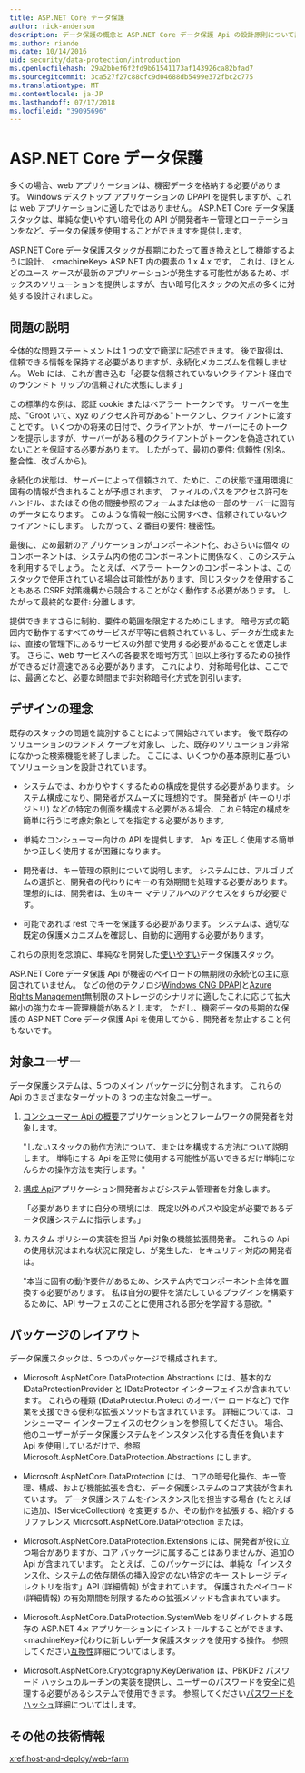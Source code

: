 ```yaml
---
title: ASP.NET Core データ保護
author: rick-anderson
description: データ保護の概念と ASP.NET Core データ保護 Api の設計原則について説明します。
ms.author: riande
ms.date: 10/14/2016
uid: security/data-protection/introduction
ms.openlocfilehash: 29a2bbef6f2fd9b61541173af143926ca82bfad7
ms.sourcegitcommit: 3ca527f27c88cfc9d04688db5499e372fbc2c775
ms.translationtype: MT
ms.contentlocale: ja-JP
ms.lasthandoff: 07/17/2018
ms.locfileid: "39095696"
---
```

# <a name="aspnet-core-data-protection"></a>ASP.NET Core データ保護

多くの場合、web アプリケーションは、機密データを格納する必要があります。 Windows デスクトップ アプリケーションの DPAPI を提供しますが、これは web アプリケーションに適したではありません。 ASP.NET Core データ保護スタックは、単純な使いやすい暗号化の API が開発者キー管理とローテーションをなど、データの保護を使用することができますを提供します。

ASP.NET Core データ保護スタックが長期にわたって置き換えとして機能するように設計、 &lt;machineKey&gt; ASP.NET 内の要素の 1.x 4.x です。 これは、ほとんどのユース ケースが最新のアプリケーションが発生する可能性があるため、ボックスのソリューションを提供しますが、古い暗号化スタックの欠点の多くに対処する設計されました。

## <a name="problem-statement"></a>問題の説明

全体的な問題ステートメントは 1 つの文で簡潔に記述できます。 後で取得は、信頼できる情報を保持する必要がありますが、永続化メカニズムを信頼しません。 Web には、これが書き込む「必要な信頼されていないクライアント経由でのラウンドト リップの信頼された状態にします」

この標準的な例は、認証 cookie またはベアラー トークンです。 サーバーを生成、"Groot いて、xyz のアクセス許可がある"トークンし、クライアントに渡すことです。 いくつかの将来の日付で、クライアントが、サーバーにそのトークンを提示しますが、サーバーがある種のクライアントがトークンを偽造されていないことを保証する必要があります。 したがって、最初の要件: 信頼性 (別名。 整合性、改ざんから)。

永続化の状態は、サーバーによって信頼されて、ために、この状態で運用環境に固有の情報が含まれることが予想されます。 ファイルのパスをアクセス許可をハンドル、またはその他の間接参照のフォームまたは他の一部のサーバーに固有のデータになります。 このような情報一般に公開すべき、信頼されていないクライアントにします。 したがって、2 番目の要件: 機密性。

最後に、ため最新のアプリケーションがコンポーネント化、おさらいは個々 のコンポーネントは、システム内の他のコンポーネントに関係なく、このシステムを利用するでしょう。 たとえば、ベアラー トークンのコンポーネントは、このスタックで使用されている場合は可能性があります、同じスタックを使用することもある CSRF 対策機構から競合することがなく動作する必要があります。 したがって最終的な要件: 分離します。

提供できますさらに制約、要件の範囲を限定するためにします。 暗号方式の範囲内で動作するすべてのサービスが平等に信頼されているし、データが生成または、直接の管理下にあるサービスの外部で使用する必要があることを仮定します。 さらに、web サービスへの各要求を暗号方式 1 回以上移行するための操作ができるだけ高速である必要があります。 これにより、対称暗号化は、ここでは、最適となど、必要な時間まで非対称暗号化方式を割引います。

## <a name="design-philosophy"></a>デザインの理念

既存のスタックの問題を識別することによって開始されています。 後で既存のソリューションのランドス ケープを対象し、した、既存のソリューション非常になかった検索機能を終了しました。 ここには、いくつかの基本原則に基づいてソリューションを設計されています。

* システムでは、わかりやすくするための構成を提供する必要があります。 システム構成になり、開発者がスムーズに理想的です。 開発者が (キーのリポジトリ) などの特定の側面を構成する必要がある場合、これら特定の構成を簡単に行うに考慮対象としてを指定する必要があります。

* 単純なコンシューマー向けの API を提供します。 Api を正しく使用する簡単かつ正しく使用するが困難になります。

* 開発者は、キー管理の原則について説明します。 システムには、アルゴリズムの選択と、開発者の代わりにキーの有効期間を処理する必要があります。 理想的には、開発者は、生のキー マテリアルへのアクセスをすらが必要です。

* 可能であれば rest でキーを保護する必要があります。 システムは、適切な既定の保護メカニズムを確認し、自動的に適用する必要があります。

これらの原則を念頭に、単純なを開発した[使いやすい](xref:security/data-protection/using-data-protection)データ保護スタック。

ASP.NET Core データ保護 Api が機密のペイロードの無期限の永続化の主に意図されていません。 などの他のテクノロジ[Windows CNG DPAPI](https://msdn.microsoft.com/library/windows/desktop/hh706794%28v=vs.85%29.aspx)と[Azure Rights Management](https://docs.microsoft.com/rights-management/)無制限のストレージのシナリオに適したこれに応じて拡大縮小の強力なキー管理機能があるとします。 ただし、機密データの長期的な保護の ASP.NET Core データ保護 Api を使用してから、開発者を禁止すること何もないです。

## <a name="audience"></a>対象ユーザー

データ保護システムは、5 つのメイン パッケージに分割されます。 これらの Api のさまざまなターゲットの 3 つの主な対象ユーザー。

1. [コンシューマー Api の概要](xref:security/data-protection/consumer-apis/overview)アプリケーションとフレームワークの開発者を対象します。

   "しないスタックの動作方法について、またはを構成する方法について説明します。 単純にする Api を正常に使用する可能性が高いできるだけ単純になんらかの操作方法を実行します。"

2. [構成 Api](xref:security/data-protection/configuration/overview)アプリケーション開発者およびシステム管理者を対象します。

   「必要がありますに自分の環境には、既定以外のパスや設定が必要であるデータ保護システムに指示します。」

3. カスタム ポリシーの実装を担当 Api 対象の機能拡張開発者。 これらの Api の使用状況はまれな状況に限定し、が発生した、セキュリティ対応の開発者は。

   "本当に固有の動作要件があるため、システム内でコンポーネント全体を置換する必要があります。 私は自分の要件を満たしているプラグインを構築するために、API サーフェスのことに使用される部分を学習する意欲。"

## <a name="package-layout"></a>パッケージのレイアウト

データ保護スタックは、5 つのパッケージで構成されます。

* Microsoft.AspNetCore.DataProtection.Abstractions には、基本的な IDataProtectionProvider と IDataProtector インターフェイスが含まれています。 これらの種類 (IDataProtector.Protect のオーバー ロードなど) で作業を支援できる便利な拡張メソッドも含まれています。 詳細については、コンシューマー インターフェイスのセクションを参照してください。 場合、他のユーザーがデータ保護システムをインスタンス化する責任を負います Api を使用しているだけで、参照 Microsoft.AspNetCore.DataProtection.Abstractions にします。

* Microsoft.AspNetCore.DataProtection には、コアの暗号化操作、キー管理、構成、および機能拡張を含む、データ保護システムのコア実装が含まれています。 データ保護システムをインスタンス化を担当する場合 (たとえばに追加、IServiceCollection) を変更するか、その動作を拡張する、紹介するリファレンス Microsoft.AspNetCore.DataProtection または。

* Microsoft.AspNetCore.DataProtection.Extensions には、開発者が役に立つ場合がありますが、コア パッケージに属することはありませんが、追加の Api が含まれています。 たとえば、このパッケージには、単純な「インスタンス化、システムの依存関係の挿入設定のない特定のキー ストレージ ディレクトリを指す」API (詳細情報) が含まれています。 保護されたペイロード (詳細情報) の有効期間を制限するための拡張メソッドも含まれています。

* Microsoft.AspNetCore.DataProtection.SystemWeb をリダイレクトする既存の ASP.NET 4.x アプリケーションにインストールすることができます、 &lt;machineKey&gt;代わりに新しいデータ保護スタックを使用する操作。 参照してください[互換性](xref:security/data-protection/compatibility/replacing-machinekey#compatibility-replacing-machinekey)詳細についてはします。

* Microsoft.AspNetCore.Cryptography.KeyDerivation は、PBKDF2 パスワード ハッシュのルーチンの実装を提供し、ユーザーのパスワードを安全に処理する必要があるシステムで使用できます。 参照してください[パスワードをハッシュ](xref:security/data-protection/consumer-apis/password-hashing)詳細についてはします。

## <a name="additional-resources"></a>その他の技術情報

<xref:host-and-deploy/web-farm>
